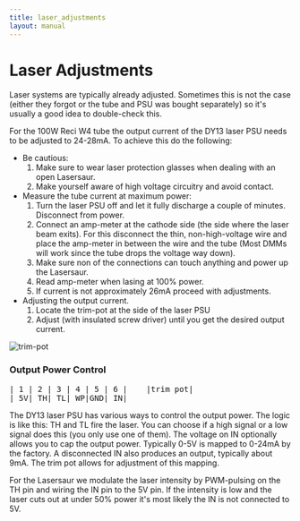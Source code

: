 ```yaml
---
title: laser_adjustments
layout: manual
---
```


Laser Adjustments
=================

Laser systems are typically already adjusted. Sometimes this is not the case (either they forgot or the tube and PSU was bought separately) so it's usually a good idea to double-check this.

For the 100W Reci W4 tube the output current of the DY13 laser PSU needs to be adjusted to 24-28mA. To achieve this do the following:

  - Be cautious:
    1. Make sure to wear laser protection glasses when dealing with an open Lasersaur.
    2. Make yourself aware of high voltage circuitry and avoid contact.
  - Measure the tube current at maximum power:
    1. Turn the laser PSU off and let it fully discharge a couple of minutes. Disconnect from power.
    2. Connect an amp-meter at the cathode side (the side where the laser beam exits). For this disconnect the thin, non-high-voltage wire and place the amp-meter in between the wire and the tube (Most DMMs will work since the tube drops the voltage way down).
    3. Make sure non of the connections can touch anything and power up the Lasersaur.
    4. Read amp-meter when lasing at 100% power.
    5. If current is not approximately 26mA proceed with adjustments.
  - Adjusting the output current.
    1. Locate the trim-pot at the side of the laser PSU
    2. Adjust (with insulated screw driver) until you get the desired output current.

![trim-pot](http://farm8.staticflickr.com/7044/6987014326_2eca395e36_z.jpg)


### Output Power Control

<pre>
| 1 | 2 | 3 | 4 | 5 | 6 |    |trim pot|
| 5V| TH| TL| WP|GND| IN|
</pre>

The DY13 laser PSU has various ways to control the output power. The logic is like this: TH and TL fire the laser. You can choose if a high signal or a low signal does this (you only use one of them). The voltage on IN optionally allows you to cap the output power. Typically 0-5V is mapped to 0-24mA by the factory. A disconnected IN also produces an output, typically about 9mA. The trim pot allows for adjustment of this mapping.

For the Lasersaur we modulate the laser intensity by PWM-pulsing on the TH pin and wiring the IN pin to the 5V pin. If the intensity is low and the laser cuts out at under 50% power it's most likely the IN is not connected to 5V.

